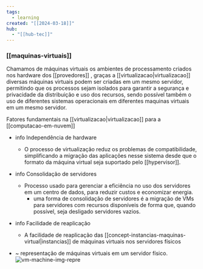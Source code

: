 ```yaml
---
tags:
  - learning
created: "[[2024-03-18]]"
hub:
  - "[[hub-tec]]"
---
```

### [[maquinas-virtuais]]

Chamamos de máquinas virtuais os ambientes de processamento criados nos hardware dos [[provedores]] , graças a [[virtualizacao|virtualizacao]] diversas máquinas virtuais podem ser criadas em um mesmo servidor, permitindo que os processos sejam isolados para garantir a segurança e privacidade da distribuição e uso dos recursos, sendo possível também o uso de diferentes sistemas operacionais em diferentes maquinas virtuais em um mesmo servidor.

Fatores fundamentais na [[virtualizacao|virtualizacao]] para a [[computacao-em-nuvem]]

- info Independência de hardware
	- O processo de virtualização reduz os problemas de compatibilidade, simplificando a migração das aplicações nesse sistema desde que o formato da máquina virtual seja suportado pelo [[hypervisor]].
- info Consolidação de servidores
	- Processo usado para gerenciar a eficiência no uso dos servidores em um centro de dados, para reduzir custos e economizar energia.
		- uma forma de consolidação de servidores é a migração de VMs para servidores com recursos disponíveis de forma que, quando possível, seja desligado servidores vazios.
- info Facilidade de reaplicação
	- A facilidade de reaplicação das [[concept-instancias-maquinas-virtual|instancias]]  de máquinas virtuais nos servidores físicos


- ~ representação de máquinas virtuais em um servidor físico.
![vm-machine-img-repre](https://i.imgur.com/5OImf5N.png)
